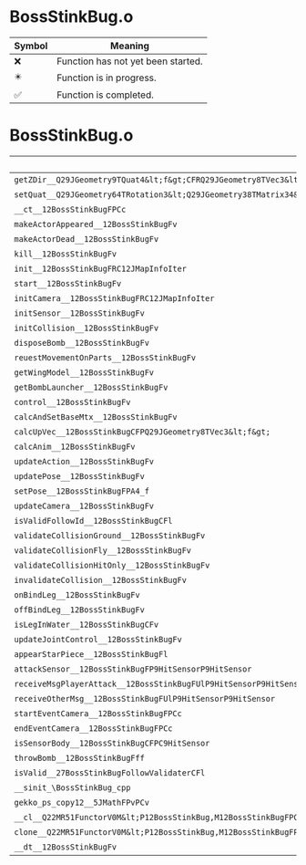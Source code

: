 # BossStinkBug.o
| Symbol | Meaning 
| ------------- | ------------- 
| :x: | Function has not yet been started. 
| :eight_pointed_black_star: | Function is in progress. 
| :white_check_mark: | Function is completed. 


# BossStinkBug.o
| Symbol | Decompiled? |
| ------------- | ------------- |
| `getZDir__Q29JGeometry9TQuat4&lt;f&gt;CFRQ29JGeometry8TVec3&lt;f&gt;` | :x: |
| `setQuat__Q29JGeometry64TRotation3&lt;Q29JGeometry38TMatrix34&lt;Q29JGeometry13SMatrix34C&lt;f&gt;&gt;&gt;FRCQ29JGeometry9TQuat4&lt;f&gt;` | :x: |
| `__ct__12BossStinkBugFPCc` | :x: |
| `makeActorAppeared__12BossStinkBugFv` | :x: |
| `makeActorDead__12BossStinkBugFv` | :x: |
| `kill__12BossStinkBugFv` | :x: |
| `init__12BossStinkBugFRC12JMapInfoIter` | :x: |
| `start__12BossStinkBugFv` | :x: |
| `initCamera__12BossStinkBugFRC12JMapInfoIter` | :x: |
| `initSensor__12BossStinkBugFv` | :x: |
| `initCollision__12BossStinkBugFv` | :x: |
| `disposeBomb__12BossStinkBugFv` | :x: |
| `reuestMovementOnParts__12BossStinkBugFv` | :x: |
| `getWingModel__12BossStinkBugFv` | :x: |
| `getBombLauncher__12BossStinkBugFv` | :x: |
| `control__12BossStinkBugFv` | :x: |
| `calcAndSetBaseMtx__12BossStinkBugFv` | :x: |
| `calcUpVec__12BossStinkBugCFPQ29JGeometry8TVec3&lt;f&gt;` | :x: |
| `calcAnim__12BossStinkBugFv` | :x: |
| `updateAction__12BossStinkBugFv` | :x: |
| `updatePose__12BossStinkBugFv` | :x: |
| `setPose__12BossStinkBugFPA4_f` | :x: |
| `updateCamera__12BossStinkBugFv` | :x: |
| `isValidFollowId__12BossStinkBugCFl` | :x: |
| `validateCollisionGround__12BossStinkBugFv` | :x: |
| `validateCollisionFly__12BossStinkBugFv` | :x: |
| `validateCollisionHitOnly__12BossStinkBugFv` | :x: |
| `invalidateCollision__12BossStinkBugFv` | :x: |
| `onBindLeg__12BossStinkBugFv` | :x: |
| `offBindLeg__12BossStinkBugFv` | :x: |
| `isLegInWater__12BossStinkBugCFv` | :x: |
| `updateJointControl__12BossStinkBugFv` | :x: |
| `appearStarPiece__12BossStinkBugFl` | :x: |
| `attackSensor__12BossStinkBugFP9HitSensorP9HitSensor` | :x: |
| `receiveMsgPlayerAttack__12BossStinkBugFUlP9HitSensorP9HitSensor` | :x: |
| `receiveOtherMsg__12BossStinkBugFUlP9HitSensorP9HitSensor` | :x: |
| `startEventCamera__12BossStinkBugFPCc` | :x: |
| `endEventCamera__12BossStinkBugFPCc` | :x: |
| `isSensorBody__12BossStinkBugCFPC9HitSensor` | :x: |
| `throwBomb__12BossStinkBugFff` | :x: |
| `isValid__27BossStinkBugFollowValidaterCFl` | :x: |
| `__sinit_\BossStinkBug_cpp` | :x: |
| `gekko_ps_copy12__5JMathFPvPCv` | :x: |
| `__cl__Q22MR51FunctorV0M&lt;P12BossStinkBug,M12BossStinkBugFPCvPv_v&gt;CFv` | :x: |
| `clone__Q22MR51FunctorV0M&lt;P12BossStinkBug,M12BossStinkBugFPCvPv_v&gt;CFP7JKRHeap` | :x: |
| `__dt__12BossStinkBugFv` | :x: |

